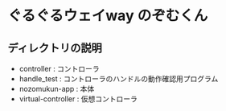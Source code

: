 # ぐるぐるウェイway のぞむくん

## ディレクトリの説明

- controller : コントローラ
- handle_test : コントローラのハンドルの動作確認用プログラム
- nozomukun-app : 本体
- virtual-controller : 仮想コントローラ

